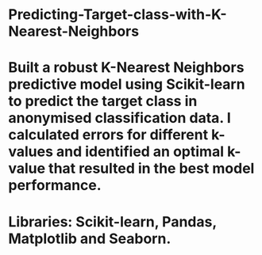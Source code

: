 # Predicting-Target-class-with-K-Nearest-Neighbors

# Built a robust K-Nearest Neighbors predictive model using Scikit-learn to predict the target class in anonymised classification data.  I calculated errors for different k-values and identified an optimal k-value that resulted in the best model performance.

# Libraries: Scikit-learn, Pandas, Matplotlib and Seaborn.
